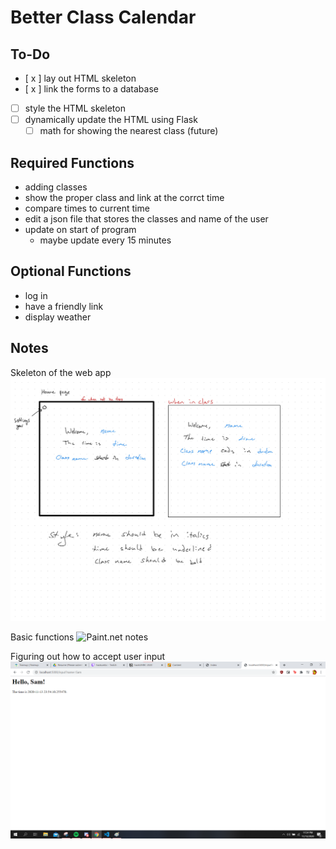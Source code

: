 # Better Class Calendar
## To-Do
- [ x ] lay out HTML skeleton
- [ x ] link the forms to a database
- [ ] style the HTML skeleton
- [ ] dynamically update the HTML using Flask
    - [ ] math for showing the nearest class (future)

## Required Functions
* adding classes
* show the proper class and link at the corrct time
* compare times to current time
* edit a json file that stores the classes and name of the user
* update on start of program
    * maybe update every 15 minutes

## Optional Functions
* log in
* have a friendly link
* display weather

## Notes
Skeleton of the web app
![Web app skeleton](./static/images/classListSkeleton.jpg)

Basic functions
![Paint.net notes](./static.images/notes1.png)

Figuring out how to accept user input
![Hello Sam](./static/images/helloSam.png)